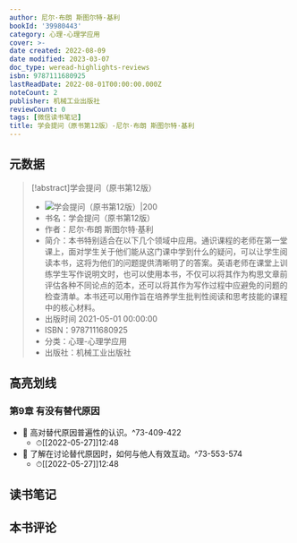 ```yaml
---
author: 尼尔·布朗 斯图尔特·基利
bookId: '39980443'
category: 心理-心理学应用
cover: >-
date created: 2022-08-09
date modified: 2023-03-07
doc_type: weread-highlights-reviews
isbn: 9787111680925
lastReadDate: 2022-08-01T00:00:00.000Z
noteCount: 2
publisher: 机械工业出版社
reviewCount: 0
tags: [微信读书笔记]
title: 学会提问（原书第12版）-尼尔·布朗 斯图尔特·基利
---
```


## 元数据

>[!abstract]学会提问（原书第12版）
> - ![学会提问（原书第12版）|200](https://wfqqreader-1252317822.image.myqcloud.com/cover/443/39980443/t7_39980443.jpg)
> - 书名：学会提问（原书第12版）
> - 作者：尼尔·布朗 斯图尔特·基利
> - 简介：本书特别适合在以下几个领域中应用。通识课程的老师在第一堂课上，面对学生关于他们能从这门课中学到什么的疑问，可以让学生阅读本书，这将为他们的问题提供清晰明了的答案。英语老师在课堂上训练学生写作说明文时，也可以使用本书，不仅可以将其作为构思文章前评估各种不同论点的范本，还可以将其作为写作过程中应避免的问题的检查清单。本书还可以用作旨在培养学生批判性阅读和思考技能的课程中的核心材料。
> - 出版时间 2021-05-01 00:00:00
> - ISBN：9787111680925
> - 分类：心理-心理学应用
> - 出版社：机械工业出版社

## 高亮划线

### 第9章 有没有替代原因

- 📌 高对替代原因普遍性的认识。^73-409-422
	- ⏱[[2022-05-27]]12:48
- 📌 了解在讨论替代原因时，如何与他人有效互动。^73-553-574
	- ⏱[[2022-05-27]]12:48

## 读书笔记

## 本书评论
